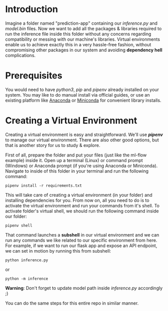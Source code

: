 # Introduction
Imagine a folder named "prediction-app" containing our _inference&#46;py_ and _model&#46;bin_ files. Now we want to add all the packages & libraries required to run the inference file inside this folder without any concerns regarding compatibility or messing with our machine's libraries. Virtual environments enable us to achieve exactly this in a very hassle-free fashion, without compromising other packages in our system and avoiding __dependency hell__ complications.


# Prerequisites
You would need to have _python3_, _pip_ and _pipenv_ already installed on your system. You may like to do manual install via official guides, or use an existing platform like [Anaconda](https://www.anaconda.com) or [Miniconda](https://docs.conda.io/en/latest/miniconda.html) for convenient library installs.


# Creating a Virtual Environment
Creating a virtual environment is easy and straightforward. We'll use __*pipenv*__ to manage our virtual environment. There are also other good options, but that is another story for us to study & explore.

First of all, prepare the folder and put your files (just like the ml-flow example) inside it. Open up a terminal (Linux) or command prompt (Windows) or Anaconda prompt (if you're using Anaconda or Miniconda).
Navigate to inside of this folder in your terminal and run the following command:
```
pipenv install -r requirements.txt
```

This will take care of creating a virtual environment (in your folder) and installing dependencies for you.
From now on, all you need to do is to activate the virtual environment and run your commands from it's shell.
To activate folder's virtual shell, we should run the following command inside our folder:
```
pipenv shell
```

That command launches a __subshell__ in our virtual environment and we can run any commands we like related to our specific environment from here. For example, if we want to run our flask app and expose an API endpoint, we can set in motion by running this from subshell:
```
python inference.py
```
or
```
python -m inference
```
__Warning__: Don't forget to update model path inside _inference&#46;py_ accordingly ;)

You can do the same steps for this entire repo in similar manner.